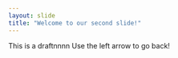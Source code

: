 ```yaml
---
layout: slide
title: "Welcome to our second slide!"
---
```

This is a draftnnnn
Use the left arrow to go back!
